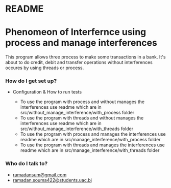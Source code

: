 # README #

# Phenomeon of Interfernce using process and manage interferences

This program allows three process to make some transactions in a bank.
It's about to do credit, debit and transfer operations without interferences occures by using threads or process.


### How do I get set up? ###
 
* Configuration & How to run tests

   + To use the program with process and without manages the interferences use readme which are in src/without_manage_interference/with_process folder
   + To use the program with threads and without manages the interferences use readme which are in src/without_manage_interference/with_threads folder
   + To use the program with process and manages the interferences use readme which are in src/manage_interference/with_process folder
   + To use the program with threads and manages the interferences use readme which are in src/manage_interference/with_threads folder

### Who do I talk to? ###

* ramadansum@gmail.com
* ramadan.souma422@students.uac.bj